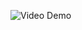 ![Video Demo](https://cdn.discordapp.com/attachments/1277223395238608937/1277223621059805285/tumblr_e642b66f8548fa1485621bd82d3eacc9_af7dc108_640.gif?ex=66cc62b0&is=66cb1130&hm=e13e791ebc54934f6a47da840af5490b6cefb207d0baa86178415fb86a3f3d33&)
